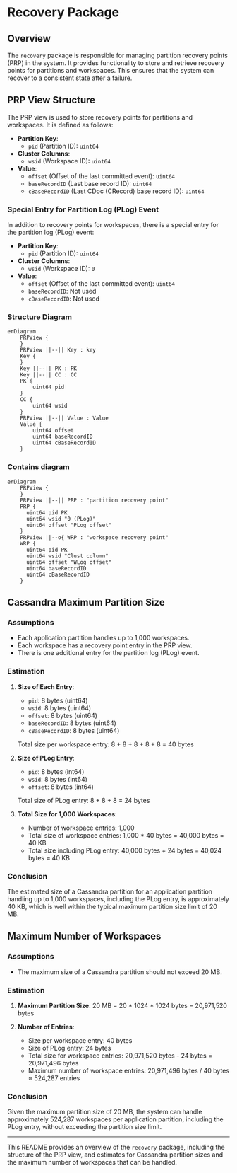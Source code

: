 
# Recovery Package

## Overview

The `recovery` package is responsible for managing partition recovery points (PRP) in the system. It provides functionality to store and retrieve recovery points for partitions and workspaces. This ensures that the system can recover to a consistent state after a failure.

## PRP View Structure

The PRP view is used to store recovery points for partitions and workspaces. It is defined as follows:

- **Partition Key**:
  - `pid` (Partition ID): `uint64`
- **Cluster Columns**:
  - `wsid` (Workspace ID): `uint64`
- **Value**:
  - `offset` (Offset of the last committed event): `uint64`
  - `baseRecordID` (Last base record ID): `uint64`
  - `cBaseRecordID` (Last CDoc (CRecord) base record ID): `uint64`

### Special Entry for Partition Log (PLog) Event

In addition to recovery points for workspaces, there is a special entry for the partition log (PLog) event:

- **Partition Key**:
  - `pid` (Partition ID): `uint64`
- **Cluster Columns**:
  - `wsid` (Workspace ID): `0`
- **Value**:
  - `offset` (Offset of the last committed event): `uint64`
  - `baseRecordID`: Not used
  - `cBaseRecordID`: Not used

### Structure Diagram

```mermaid
erDiagram
    PRPView {
    }
    PRPView ||--|| Key : key
    Key {
    }
    Key ||--|| PK : PK
    Key ||--|| CC : CC
    PK {
        uint64 pid
    }
    CC {
        uint64 wsid
    }
    PRPView ||--|| Value : Value
    Value {
        uint64 offset
        uint64 baseRecordID
        uint64 cBaseRecordID
    }
```

### Contains diagram

```mermaid
erDiagram
    PRPView {
    }
    PRPView ||--|| PRP : "partition recovery point"
    PRP {
      uint64 pid PK
      uint64 wsid "0 (PLog)"
      uint64 offset "PLog offset"
    }
    PRPView ||--o{ WRP : "workspace recovery point"
    WRP {
      uint64 pid PK
      uint64 wsid "Clust column"
      uint64 offset "WLog offset"
      uint64 baseRecordID
      uint64 cBaseRecordID
    }
```

## Cassandra Maximum Partition Size

### Assumptions

- Each application partition handles up to 1,000 workspaces.
- Each workspace has a recovery point entry in the PRP view.
- There is one additional entry for the partition log (PLog) event.

### Estimation

1. **Size of Each Entry**:
   - `pid`: 8 bytes (uint64)
   - `wsid`: 8 bytes (uint64)
   - `offset`: 8 bytes (uint64)
   - `baseRecordID`: 8 bytes (uint64)
   - `cBaseRecordID`: 8 bytes (uint64)

   Total size per workspace entry: 8 + 8 + 8 + 8 + 8 = 40 bytes

2. **Size of PLog Entry**:
   - `pid`: 8 bytes (int64)
   - `wsid`: 8 bytes (int64)
   - `offset`: 8 bytes (int64)

   Total size of PLog entry: 8 + 8 + 8 = 24 bytes

3. **Total Size for 1,000 Workspaces**:
   - Number of workspace entries: 1,000
   - Total size of workspace entries: 1,000 * 40 bytes = 40,000 bytes = 40 KB
   - Total size including PLog entry: 40,000 bytes + 24 bytes = 40,024 bytes ≈ 40 KB

### Conclusion

The estimated size of a Cassandra partition for an application partition handling up to 1,000 workspaces, including the PLog entry, is approximately 40 KB, which is well within the typical maximum partition size limit of 20 MB.

## Maximum Number of Workspaces

### Assumptions

- The maximum size of a Cassandra partition should not exceed 20 MB.

### Estimation

1. **Maximum Partition Size**: 20 MB = 20 * 1024 * 1024 bytes = 20,971,520 bytes

2. **Number of Entries**:
   - Size per workspace entry: 40 bytes
   - Size of PLog entry: 24 bytes
   - Total size for workspace entries: 20,971,520 bytes - 24 bytes = 20,971,496 bytes
   - Maximum number of workspace entries: 20,971,496 bytes / 40 bytes ≈ 524,287 entries

### Conclusion

Given the maximum partition size of 20 MB, the system can handle approximately 524,287 workspaces per application partition, including the PLog entry, without exceeding the partition size limit.

---

This README provides an overview of the `recovery` package, including the structure of the PRP view, and estimates for Cassandra partition sizes and the maximum number of workspaces that can be handled.
